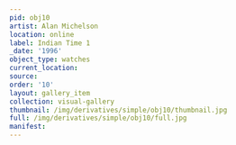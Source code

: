 ```yaml
---
pid: obj10
artist: Alan Michelson
location: online
label: Indian Time 1
_date: '1996'
object_type: watches
current_location: 
source: 
order: '10'
layout: gallery_item
collection: visual-gallery
thumbnail: /img/derivatives/simple/obj10/thumbnail.jpg
full: /img/derivatives/simple/obj10/full.jpg
manifest: 
---
```


